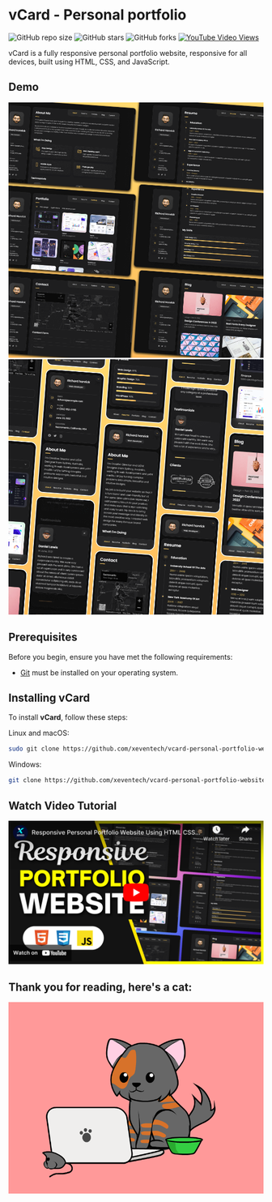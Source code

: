 # vCard - Personal portfolio

![GitHub repo size](https://img.shields.io/github/repo-size/xeventech/vcard-personal-portfolio-website)
![GitHub stars](https://img.shields.io/github/stars/xeventech/vcard-personal-portfolio-website?style=social)
![GitHub forks](https://img.shields.io/github/forks/xeventech/vcard-personal-portfolio-website?style=social)
[![YouTube Video Views](https://img.shields.io/youtube/views/SoxmIlgf2zM?style=social)](https://youtu.be/SoxmIlgf2zM)

vCard is a fully responsive personal portfolio website, responsive for all devices, built using HTML, CSS, and JavaScript.

## Demo

![vCard Desktop Demo](https://github.com/XevenTech/projects_snapshots/blob/main/vcard-portfolio/desktop.png?raw=true "Desktop Demo")
![vCard Mobile Demo](https://github.com/XevenTech/projects_snapshots/blob/main/vcard-portfolio/mobile.png?raw=true "Mobile Demo")

## Prerequisites

Before you begin, ensure you have met the following requirements:

* [Git](https://git-scm.com/downloads "Download Git") must be installed on your operating system.

## Installing vCard

To install **vCard**, follow these steps:

Linux and macOS:

```bash
sudo git clone https://github.com/xeventech/vcard-personal-portfolio-website.git
```

Windows:

```bash
git clone https://github.com/xeventech/vcard-personal-portfolio-website.git
```

## Watch Video Tutorial

[![Watch Video](https://github.com/XevenTech/projects_snapshots/blob/main/vcard-portfolio/Thumbnail.png?raw=true "Play")](https://youtu.be/vPyIBsxcWjM)


## Thank you for reading, here's a cat:

![Cat](https://github.com/XevenTech/xeventech/blob/main/cat.gif?raw=true "Thank You")
